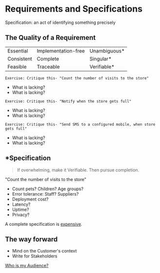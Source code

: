 # Requirements and Specifications

Specification: an act of identifying something precisely

## The Quality of a Requirement

<!-- markdownlint-disable MD033 -->
<table>
<tr><td>Essential</td><td>Implementation-free</td><td>Unambiguous*</td>
</tr>
<tr><td>Consistent</td><td>Complete</td><td>Singular*</td>
</tr>
<tr><td>Feasible</td><td>Traceable</td><td>Verifiable*</td>
</tr>
</table>

`Exercise: Critique this- "Count the number of visits to the store"`

- What is lacking?
- What is lacking?

`Exercise: Critique this- "Notify when the store gets full"`

- What is lacking?
- What is lacking?

`Exercise: Critique this- "Send SMS to a configured mobile, when store gets full"`

- What is lacking?
- What is lacking?

## *Specification

> If overwhelming, make it Verifiable. Then pursue completion.

"Count the number of visits to the store"

- Count pets? Children? Age groups?
- Error tolerance: Staff? Suppliers?
- Deployment cost?
- Latency?
- Uptime?
- Privacy?

A complete specification is [expensive](form-fit-function.md).

## The way forward

- Mind on the Customer's context
- Write for Stakeholders

[Who is my Audience?](modeling-needs-of-stakeholders.md)
